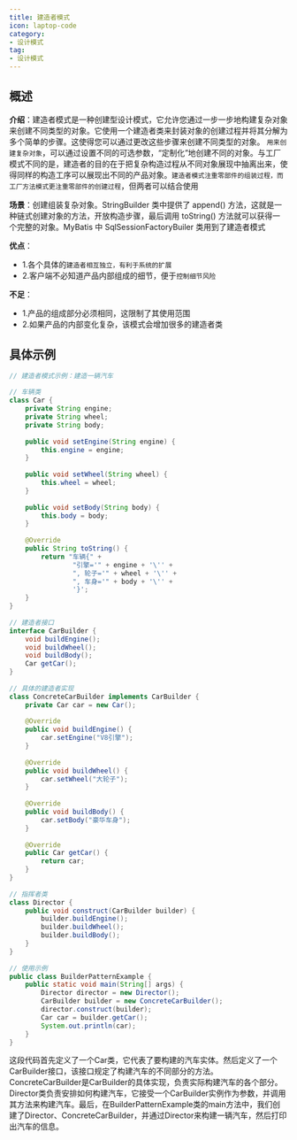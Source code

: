 ```yaml
---
title: 建造者模式
icon: laptop-code
category:
- 设计模式
tag:
- 设计模式
---
```


## 概述

**介绍**：建造者模式是一种创建型设计模式，它允许您通过一步一步地构建复杂对象来创建不同类型的对象。它使用一个建造者类来封装对象的创建过程并将其分解为多个简单的步骤。这使得您可以通过更改这些步骤来创建不同类型的对象。 `用来创建复杂对象`，可以通过设置不同的可选参数，“定制化”地创建不同的对象。与工厂模式不同的是，建造者的目的在于把复杂构造过程从不同对象展现中抽离出来，使得同样的构造工序可以展现出不同的产品对象。`建造者模式注重零部件的组装过程，而工厂方法模式更注重零部件的创建过程`，但两者可以结合使用

**场景**：创建组装复杂对象。StringBuilder 类中提供了 append() 方法，这就是一种链式创建对象的方法，开放构造步骤，最后调用 toString() 方法就可以获得一个完整的对象。MyBatis 中 SqlSessionFactoryBuiler 类用到了建造者模式

**优点**：
* 1.各个具体的`建造者相互独立，有利于系统的扩展`
* 2.客户端不必知道产品内部组成的细节，便于`控制细节风险`

**不足**：
* 1.产品的组成部分必须相同，这限制了其使用范围
* 2.如果产品的内部变化复杂，该模式会增加很多的建造者类

## 具体示例

```java
// 建造者模式示例：建造一辆汽车
 
// 车辆类
class Car {
    private String engine;
    private String wheel;
    private String body;
 
    public void setEngine(String engine) {
        this.engine = engine;
    }
 
    public void setWheel(String wheel) {
        this.wheel = wheel;
    }
 
    public void setBody(String body) {
        this.body = body;
    }
 
    @Override
    public String toString() {
        return "车辆{" +
                "引擎='" + engine + '\'' +
                ", 轮子='" + wheel + '\'' +
                ", 车身='" + body + '\'' +
                '}';
    }
}
 
// 建造者接口
interface CarBuilder {
    void buildEngine();
    void buildWheel();
    void buildBody();
    Car getCar();
}
 
// 具体的建造者实现
class ConcreteCarBuilder implements CarBuilder {
    private Car car = new Car();
 
    @Override
    public void buildEngine() {
        car.setEngine("V8引擎");
    }
 
    @Override
    public void buildWheel() {
        car.setWheel("大轮子");
    }
 
    @Override
    public void buildBody() {
        car.setBody("豪华车身");
    }
 
    @Override
    public Car getCar() {
        return car;
    }
}
 
// 指挥者类
class Director {
    public void construct(CarBuilder builder) {
        builder.buildEngine();
        builder.buildWheel();
        builder.buildBody();
    }
}
 
// 使用示例
public class BuilderPatternExample {
    public static void main(String[] args) {
        Director director = new Director();
        CarBuilder builder = new ConcreteCarBuilder();
        director.construct(builder);
        Car car = builder.getCar();
        System.out.println(car);
    }
}
```

这段代码首先定义了一个Car类，它代表了要构建的汽车实体。然后定义了一个CarBuilder接口，该接口规定了构建汽车的不同部分的方法。ConcreteCarBuilder是CarBuilder的具体实现，负责实际构建汽车的各个部分。Director类负责安排如何构建汽车，它接受一个CarBuilder实例作为参数，并调用其方法来构建汽车。最后，在BuilderPatternExample类的main方法中，我们创建了Director、ConcreteCarBuilder，并通过Director来构建一辆汽车，然后打印出汽车的信息。

